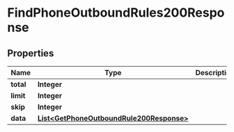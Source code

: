 

# FindPhoneOutboundRules200Response


## Properties

| Name | Type | Description | Notes |
|------------ | ------------- | ------------- | -------------|
|**total** | **Integer** |  |  |
|**limit** | **Integer** |  |  |
|**skip** | **Integer** |  |  |
|**data** | [**List&lt;GetPhoneOutboundRule200Response&gt;**](GetPhoneOutboundRule200Response.md) |  |  |



